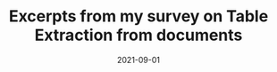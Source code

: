 ---
layout : post
title : "Excerpts from my survey on Table Extraction from documents"
date : 2021-09-01
categories : Technical
---